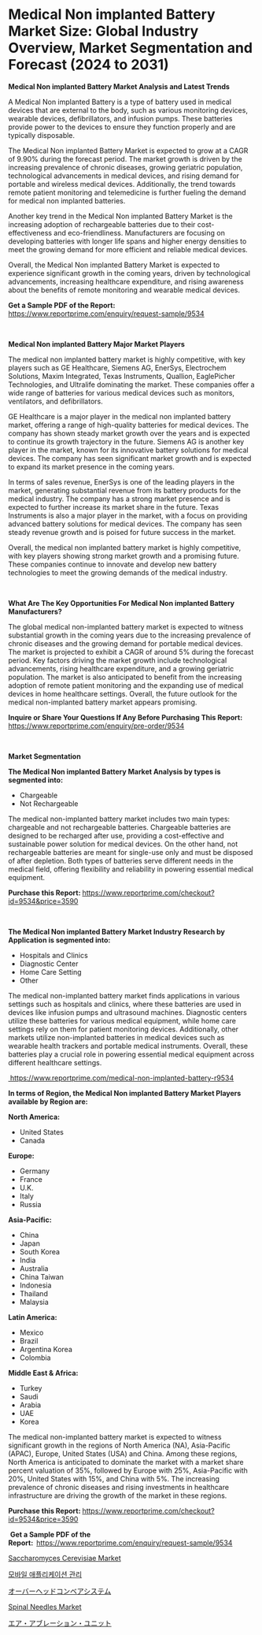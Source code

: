<p><h1>Medical Non implanted Battery Market Size: Global Industry Overview, Market Segmentation and Forecast (2024 to 2031)</h1></p><p><strong>Medical Non implanted Battery Market Analysis and Latest Trends</strong></p>
<p><p>A Medical Non implanted Battery is a type of battery used in medical devices that are external to the body, such as various monitoring devices, wearable devices, defibrillators, and infusion pumps. These batteries provide power to the devices to ensure they function properly and are typically disposable.</p><p>The Medical Non implanted Battery Market is expected to grow at a CAGR of 9.90% during the forecast period. The market growth is driven by the increasing prevalence of chronic diseases, growing geriatric population, technological advancements in medical devices, and rising demand for portable and wireless medical devices. Additionally, the trend towards remote patient monitoring and telemedicine is further fueling the demand for medical non implanted batteries.</p><p>Another key trend in the Medical Non implanted Battery Market is the increasing adoption of rechargeable batteries due to their cost-effectiveness and eco-friendliness. Manufacturers are focusing on developing batteries with longer life spans and higher energy densities to meet the growing demand for more efficient and reliable medical devices.</p><p>Overall, the Medical Non implanted Battery Market is expected to experience significant growth in the coming years, driven by technological advancements, increasing healthcare expenditure, and rising awareness about the benefits of remote monitoring and wearable medical devices.</p></p>
<p><strong>Get a Sample PDF of the Report:&nbsp;</strong> <a href="https://www.reportprime.com/enquiry/request-sample/9534">https://www.reportprime.com/enquiry/request-sample/9534</a></p>
<p>&nbsp;</p>
<p><strong>Medical Non implanted Battery Major Market Players</strong></p>
<p><p>The medical non implanted battery market is highly competitive, with key players such as GE Healthcare, Siemens AG, EnerSys, Electrochem Solutions, Maxim Integrated, Texas Instruments, Quallion, EaglePicher Technologies, and Ultralife dominating the market. These companies offer a wide range of batteries for various medical devices such as monitors, ventilators, and defibrillators.</p><p>GE Healthcare is a major player in the medical non implanted battery market, offering a range of high-quality batteries for medical devices. The company has shown steady market growth over the years and is expected to continue its growth trajectory in the future. Siemens AG is another key player in the market, known for its innovative battery solutions for medical devices. The company has seen significant market growth and is expected to expand its market presence in the coming years.</p><p>In terms of sales revenue, EnerSys is one of the leading players in the market, generating substantial revenue from its battery products for the medical industry. The company has a strong market presence and is expected to further increase its market share in the future. Texas Instruments is also a major player in the market, with a focus on providing advanced battery solutions for medical devices. The company has seen steady revenue growth and is poised for future success in the market.</p><p>Overall, the medical non implanted battery market is highly competitive, with key players showing strong market growth and a promising future. These companies continue to innovate and develop new battery technologies to meet the growing demands of the medical industry.</p></p>
<p>&nbsp;</p>
<p><strong>What Are The Key Opportunities For Medical Non implanted Battery Manufacturers?</strong></p>
<p><p>The global medical non-implanted battery market is expected to witness substantial growth in the coming years due to the increasing prevalence of chronic diseases and the growing demand for portable medical devices. The market is projected to exhibit a CAGR of around 5% during the forecast period. Key factors driving the market growth include technological advancements, rising healthcare expenditure, and a growing geriatric population. The market is also anticipated to benefit from the increasing adoption of remote patient monitoring and the expanding use of medical devices in home healthcare settings. Overall, the future outlook for the medical non-implanted battery market appears promising.</p></p>
<p><strong>Inquire or Share Your Questions If Any Before Purchasing This Report:</strong> <a href="https://www.reportprime.com/enquiry/pre-order/9534">https://www.reportprime.com/enquiry/pre-order/9534</a></p>
<p>&nbsp;</p>
<p><strong>Market Segmentation</strong></p>
<p><strong>The Medical Non implanted Battery Market Analysis by types is segmented into:</strong></p>
<p><ul><li>Chargeable</li><li>Not Rechargeable</li></ul></p>
<p><p>The medical non-implanted battery market includes two main types: chargeable and not rechargeable batteries. Chargeable batteries are designed to be recharged after use, providing a cost-effective and sustainable power solution for medical devices. On the other hand, not rechargeable batteries are meant for single-use only and must be disposed of after depletion. Both types of batteries serve different needs in the medical field, offering flexibility and reliability in powering essential medical equipment.</p></p>
<p><strong>Purchase this Report:&nbsp;</strong><a href="https://www.reportprime.com/checkout?id=9534&price=3590">https://www.reportprime.com/checkout?id=9534&price=3590</a></p>
<p>&nbsp;</p>
<p><strong>The Medical Non implanted Battery Market Industry Research by Application is segmented into:</strong></p>
<p><ul><li>Hospitals and Clinics</li><li>Diagnostic Center</li><li>Home Care Setting</li><li>Other</li></ul></p>
<p><p>The medical non-implanted battery market finds applications in various settings such as hospitals and clinics, where these batteries are used in devices like infusion pumps and ultrasound machines. Diagnostic centers utilize these batteries for various medical equipment, while home care settings rely on them for patient monitoring devices. Additionally, other markets utilize non-implanted batteries in medical devices such as wearable health trackers and portable medical instruments. Overall, these batteries play a crucial role in powering essential medical equipment across different healthcare settings.</p></p>
<p><a href="https://www.reportprime.com/medical-non-implanted-battery-r9534">&nbsp;https://www.reportprime.com/medical-non-implanted-battery-r9534</a></p>
<p><strong>In terms of Region, the Medical Non implanted Battery Market Players available by Region are:</strong></p>
<p>
    <p> <strong> North America: </strong>
        <ul>
            <li>United States</li>
            <li>Canada</li>
        </ul>
        </p> 
    <p> <strong> Europe: </strong>
        <ul>
            <li>Germany</li>
            <li>France</li>
            <li>U.K.</li>
            <li>Italy</li>
            <li>Russia</li>
        </ul>
        </p> 
    <p> <strong> Asia-Pacific: </strong>
        <ul>
            <li>China</li>
            <li>Japan</li>
            <li>South Korea</li>
            <li>India</li>
            <li>Australia</li>
            <li>China Taiwan</li>
            <li>Indonesia</li>
            <li>Thailand</li>
            <li>Malaysia</li>
        </ul>
        </p> 
    <p> <strong> Latin America: </strong>
        <ul>
            <li>Mexico</li>
            <li>Brazil</li>
            <li>Argentina Korea</li>
            <li>Colombia</li>
        </ul>
        </p> 
    <p> <strong> Middle East & Africa: </strong>
        <ul>
            <li>Turkey</li>
            <li>Saudi</li>
            <li>Arabia</li>
            <li>UAE</li>
            <li>Korea</li>
        </ul>
    </p>
    </p>
<p><p>The medical non-implanted battery market is expected to witness significant growth in the regions of North America (NA), Asia-Pacific (APAC), Europe, United States (USA) and China. Among these regions, North America is anticipated to dominate the market with a market share percent valuation of 35%, followed by Europe with 25%, Asia-Pacific with 20%, United States with 15%, and China with 5%. The increasing prevalence of chronic diseases and rising investments in healthcare infrastructure are driving the growth of the market in these regions.</p></p>
<p><strong>Purchase this Report: </strong><a href="https://www.reportprime.com/checkout?id=9534&price=3590">https://www.reportprime.com/checkout?id=9534&price=3590</a></p>
<p>&nbsp;<strong>Get a Sample PDF of the Report:&nbsp;&nbsp;</strong><a href="https://www.reportprime.com/enquiry/request-sample/9534">https://www.reportprime.com/enquiry/request-sample/9534</a></p>
<p><strong></strong></p>
<p><p><a href="https://issuu.com/reportprime-2/docs/saccharomyces-cerevisiae-market-size-2030.pptx">Saccharomyces Cerevisiae Market</a></p><p><a href="https://github.com/FelipeGrrady654556/Market-Research-Report-List-1/blob/main/481031021440.md">모바일 애플리케이션 관리</a></p><p><a href="https://github.com/nemesis2824/Market-Research-Report-List-1/blob/main/497905123639.md">オーバーヘッドコンベアシステム</a></p><p><a href="https://github.com/gamblestampleyjenny50m5sl6/Market-Research-Report-List-2/blob/main/spinal-needles-market.md">Spinal Needles Market</a></p><p><a href="https://github.com/pepo3k/Market-Research-Report-List-1/blob/main/993883923638.md">エア・アブレーション・ユニット</a></p></p>